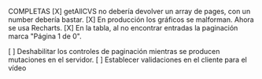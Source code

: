 COMPLETAS
[X] getAllCVS no debería devolver un array de pages, con un number debería bastar.
[X] En producción los gráficos se malforman. Ahora se usa Recharts.
[X] En la tabla, al no encontrar entradas la paginación marca "Página 1 de 0".

[ ] Deshabilitar los controles de paginación mientras se producen mutaciones en el servidor.
[ ] Establecer validaciones en el cliente para el vídeo
